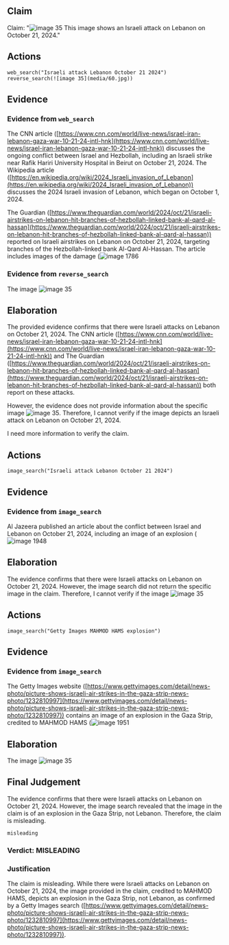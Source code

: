 ## Claim
Claim: "![image 35](media/60.jpg) This image shows an Israeli attack on Lebanon on October 21, 2024."

## Actions
```
web_search("Israeli attack Lebanon October 21 2024")
reverse_search(![image 35](media/60.jpg))
```

## Evidence
### Evidence from `web_search`
The CNN article ([https://www.cnn.com/world/live-news/israel-iran-lebanon-gaza-war-10-21-24-intl-hnk](https://www.cnn.com/world/live-news/israel-iran-lebanon-gaza-war-10-21-24-intl-hnk)) discusses the ongoing conflict between Israel and Hezbollah, including an Israeli strike near Rafik Hariri University Hospital in Beirut on October 21, 2024. The Wikipedia article ([https://en.wikipedia.org/wiki/2024_Israeli_invasion_of_Lebanon](https://en.wikipedia.org/wiki/2024_Israeli_invasion_of_Lebanon)) discusses the 2024 Israeli invasion of Lebanon, which began on October 1, 2024.

The Guardian ([https://www.theguardian.com/world/2024/oct/21/israeli-airstrikes-on-lebanon-hit-branches-of-hezbollah-linked-bank-al-qard-al-hassan](https://www.theguardian.com/world/2024/oct/21/israeli-airstrikes-on-lebanon-hit-branches-of-hezbollah-linked-bank-al-qard-al-hassan)) reported on Israeli airstrikes on Lebanon on October 21, 2024, targeting branches of the Hezbollah-linked bank Al-Qard Al-Hassan. The article includes images of the damage (![image 1786](media/2025-07-20_10-51-1753008666-072836.jpg)

### Evidence from `reverse_search`
The image ![image 35](media/60.jpg)

## Elaboration
The provided evidence confirms that there were Israeli attacks on Lebanon on October 21, 2024. The CNN article ([https://www.cnn.com/world/live-news/israel-iran-lebanon-gaza-war-10-21-24-intl-hnk](https://www.cnn.com/world/live-news/israel-iran-lebanon-gaza-war-10-21-24-intl-hnk)) and The Guardian ([https://www.theguardian.com/world/2024/oct/21/israeli-airstrikes-on-lebanon-hit-branches-of-hezbollah-linked-bank-al-qard-al-hassan](https://www.theguardian.com/world/2024/oct/21/israeli-airstrikes-on-lebanon-hit-branches-of-hezbollah-linked-bank-al-qard-al-hassan)) both report on these attacks.

However, the evidence does not provide information about the specific image ![image 35](media/60.jpg). Therefore, I cannot verify if the image depicts an Israeli attack on Lebanon on October 21, 2024.

I need more information to verify the claim.


## Actions
```
image_search("Israeli attack Lebanon October 21 2024")
```

## Evidence
### Evidence from `image_search`
Al Jazeera published an article about the conflict between Israel and Lebanon on October 21, 2024, including an image of an explosion (![image 1948](media/2025-07-20_10-54-1753008842-580280.jpg)

## Elaboration
The evidence confirms that there were Israeli attacks on Lebanon on October 21, 2024. However, the image search did not return the specific image in the claim. Therefore, I cannot verify if the image ![image 35](media/60.jpg)

## Actions
```
image_search("Getty Images MAHMOD HAMS explosion")
```

## Evidence
### Evidence from `image_search`
The Getty Images website ([https://www.gettyimages.com/detail/news-photo/picture-shows-israeli-air-strikes-in-the-gaza-strip-news-photo/1232810997](https://www.gettyimages.com/detail/news-photo/picture-shows-israeli-air-strikes-in-the-gaza-strip-news-photo/1232810997)) contains an image of an explosion in the Gaza Strip, credited to MAHMOD HAMS (![image 1951](media/2025-07-20_10-54-1753008859-639021.jpg)

## Elaboration
The image ![image 35](media/60.jpg)

## Final Judgement
The evidence confirms that there were Israeli attacks on Lebanon on October 21, 2024. However, the image search revealed that the image in the claim is of an explosion in the Gaza Strip, not Lebanon. Therefore, the claim is misleading.

`misleading`


### Verdict: MISLEADING

### Justification
The claim is misleading. While there were Israeli attacks on Lebanon on October 21, 2024, the image provided in the claim, credited to MAHMOD HAMS, depicts an explosion in the Gaza Strip, not Lebanon, as confirmed by a Getty Images search ([https://www.gettyimages.com/detail/news-photo/picture-shows-israeli-air-strikes-in-the-gaza-strip-news-photo/1232810997](https://www.gettyimages.com/detail/news-photo/picture-shows-israeli-air-strikes-in-the-gaza-strip-news-photo/1232810997)).
